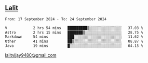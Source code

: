 ## [Lalit](https://lalit.sh)

<!--START_SECTION:waka-->

```txt
From: 17 September 2024 - To: 24 September 2024

V            2 hrs 54 mins   █████████▒░░░░░░░░░░░░░░░   37.03 %
Astro        2 hrs 15 mins   ███████▒░░░░░░░░░░░░░░░░░   28.75 %
Markdown     54 mins         ███░░░░░░░░░░░░░░░░░░░░░░   11.62 %
Other        41 mins         ██▒░░░░░░░░░░░░░░░░░░░░░░   08.87 %
Java         19 mins         █░░░░░░░░░░░░░░░░░░░░░░░░   04.15 %
```

<!--END_SECTION:waka-->

lalitvijay9480@gmail.com
